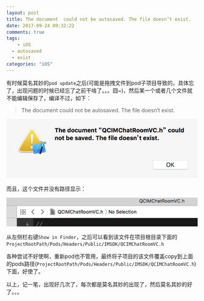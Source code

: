 ```yaml
---
layout: post
title: The document  could not be autosaved. The file doesn’t exist.
date: 2017-09-24 09:32:22
comments: true
tags:
	- iOS
  - autosaved
  - exist
categories: "iOS"
---
```

有时候莫名其妙的`pod update`之后(可能是拖拽文件到pod子项目导致的，具体忘了，出现问题的时候已经忘了之前干啥了。。。囧~)，然后某一个或者几个文件就不能编辑保存了，编译不过，如下：
>The document  could not be autosaved. The file doesn’t exist.

![fileNotExist](/imgs/fileNotExist.jpg)

<!-- more -->

而且，这个文件并没有路径显示：

![pathError](/imgs/pathError.jpg)

从左侧栏右键`Show in Finder`，之后可以看到该文件在项目根目录下面的`ProjectRootPath/Pods/Headers/Public/IMSDK/QCIMChatRoomVC.h`

各种尝试不好使啊，重新pod也不管用，最终将子项目的该文件覆盖copy到上面的pods路径(`ProjectRootPath/Pods/Headers/Public/IMSDK/QCIMChatRoomVC.h`)下面，好使了。

以上，记一笔，出现好几次了，每次都是莫名其妙的出现了，然后莫名其妙的好了。。。
